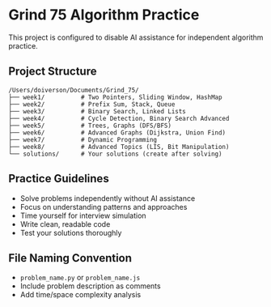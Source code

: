 # Grind 75 Algorithm Practice

This project is configured to disable AI assistance for independent algorithm practice.

## Project Structure
```
/Users/doiverson/Documents/Grind_75/
├── week1/          # Two Pointers, Sliding Window, HashMap
├── week2/          # Prefix Sum, Stack, Queue
├── week3/          # Binary Search, Linked Lists
├── week4/          # Cycle Detection, Binary Search Advanced
├── week5/          # Trees, Graphs (DFS/BFS)
├── week6/          # Advanced Graphs (Dijkstra, Union Find)
├── week7/          # Dynamic Programming
├── week8/          # Advanced Topics (LIS, Bit Manipulation)
└── solutions/      # Your solutions (create after solving)
```

## Practice Guidelines
- Solve problems independently without AI assistance
- Focus on understanding patterns and approaches
- Time yourself for interview simulation
- Write clean, readable code
- Test your solutions thoroughly

## File Naming Convention
- `problem_name.py` or `problem_name.js`
- Include problem description as comments
- Add time/space complexity analysis
